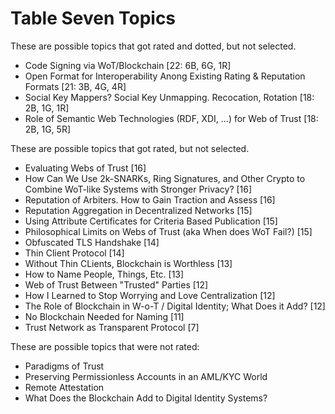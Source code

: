 # Table Seven Topics

These are possible topics that got rated and dotted, but not selected.

* Code Signing via WoT/Blockchain [22: 6B, 6G, 1R]
* Open Format for Interoperability Anong Existing Rating & Reputation Formats [21: 3B, 4G, 4R]
* Social Key Mappers? Social Key Unmapping. Recocation, Rotation [18: 2B, 1G, 1R]
* Role of Semantic Web Technologies (RDF, XDI, ...) for Web of Trust [18: 2B, 1G, 5R]

These are possible topics that got rated, but not selected.

* Evaluating Webs of Trust [16]
* How Can We Use 2k-SNARKs, Ring Signatures, and Other Crypto to Combine WoT-like Systems with Stronger Privacy? [16]
* Reputation of Arbiters. How to Gain Traction and Assess [16]
* Reputation Aggregation in Decentralized Networks [15]
* Using Attribute Certificates for Criteria Based Publication [15]
* Philosophical Limits on Webs of Trust (aka When does WoT Fail?) [15]
* Obfuscated TLS Handshake [14]
* Thin Client Protocol [14]
* Without Thin CLients, Blockchain is Worthless [13]
* How to Name People, Things, Etc. [13]
* Web of Trust Between "Trusted" Parties [12]
* How I Learned to Stop Worrying and Love Centralization [12]
* The Role of Blockchain in W-o-T / Digital Identity; What Does it Add? [12]
* No Blockchain Needed for Naming [11]
* Trust Network as Transparent Protocol [7]

These are possible topics that were not rated:

* Paradigms of Trust
* Preserving Permissionless Accounts in an AML/KYC World
* Remote Attestation
* What Does the Blockchain Add to Digital Identity Systems?

